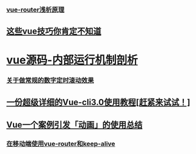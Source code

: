 ### [vue-router浅析原理](https://juejin.im/post/5bc6eb875188255c9c755df2)
## [这些vue技巧你肯定不知道](https://juejin.im/post/5bc937285188255c63763ae2#comment)
# [vue源码-内部运行机制剖析](https://github.com/libin1991/vue-1?organization=libin1991&organization=libin1991)
### [关于做常规的数字定时滚动效果](https://juejin.im/post/5be14a296fb9a049a62c0930)
## [一份超级详细的Vue-cli3.0使用教程[赶紧来试试！]](https://juejin.im/post/5bdec6e8e51d4505327a8952)
## [Vue一个案例引发「动画」的使用总结](https://juejin.im/post/5bfcf3eaf265da61542d50e3)
### [在移动端使用vue-router和keep-alive](https://juejin.im/post/5c01f6f4e51d45551f2c0b6e)
